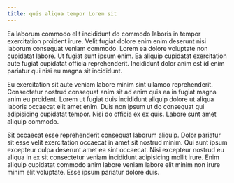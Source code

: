 ```yaml
---
title: quis aliqua tempor Lorem sit
---
```


Ea laborum commodo elit incididunt do commodo laboris in tempor exercitation proident irure. Velit fugiat dolore enim enim deserunt nisi laborum consequat veniam commodo. Lorem ea dolore voluptate non cupidatat labore. Ut fugiat sunt ipsum enim. Ea aliquip cupidatat exercitation aute fugiat cupidatat officia reprehenderit. Incididunt dolor anim est id enim pariatur qui nisi eu magna sit incididunt.

Eu exercitation sit aute veniam labore minim sint ullamco reprehenderit. Consectetur nostrud consequat anim sit ad enim quis ea in fugiat magna anim eu proident. Lorem ut fugiat duis incididunt aliquip dolore ut aliqua laboris occaecat elit amet enim. Duis non ipsum ut do consequat qui adipisicing cupidatat tempor. Nisi do officia ex ex quis. Labore sunt amet aliquip commodo.

Sit occaecat esse reprehenderit consequat laborum aliquip. Dolor pariatur sit esse velit exercitation occaecat in amet sit nostrud minim. Qui sunt ipsum excepteur culpa deserunt amet ea sint occaecat. Nisi excepteur nostrud eu aliqua in ex sit consectetur veniam incididunt adipisicing mollit irure. Enim aliquip cupidatat commodo anim labore veniam labore elit minim non irure minim elit voluptate. Esse ipsum pariatur dolore duis.